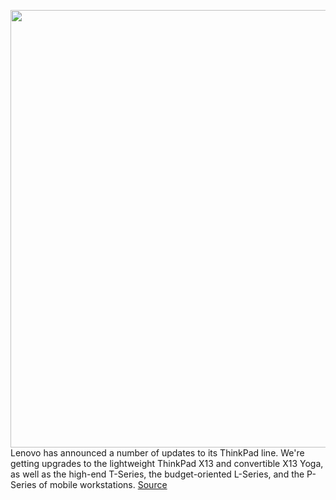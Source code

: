 <img src='https://cdn.vox-cdn.com/thumbor/SARKgQyldYtWH_vjNdcgZy2oOMo=/0x0:2000x2000/1200x800/filters:focal(840x840:1160x1160)/cdn.vox-cdn.com/uploads/chorus_image/image/68862531/05_Thinkpad_T14s_Gen_2_Hero_Front_Facing_Right.0.png' width='700px' /><br/>
Lenovo has announced a number of updates to its ThinkPad line. We're getting upgrades to the lightweight ThinkPad X13 and convertible X13 Yoga, as well as the high-end T-Series, the budget-oriented L-Series, and the P-Series of mobile workstations.
<a href='https://www.theverge.com/2021/2/23/22297126/lenovo-thinkpad-x13-yoga-laptops-specs-price'> Source <a/>